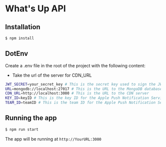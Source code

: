 # What's Up API

## Installation

```bash
$ npm install
```

## DotEnv

Create a .env file in the root of the project with the following content:
 - Take the url of the server for CDN_URL

```bash
JWT_SECRET=your_secret_key # This is the secret key used to sign the JWT tokens
URL=mongodb://localhost:27017 # This is the URL to the MongoDB database
CDN_URL=http://localhost:3000 # This is the URL to the CDN server
KEY_ID=keyID # This is the key ID for the Apple Push Notification Service
TEAM_ID=teamID # This is the team ID for the Apple Push Notification Service
```

## Running the app

```bash
$ npm run start
```
The app will be running at `http://YourURL:3000`